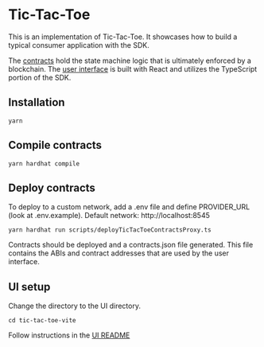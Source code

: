 # Tic-Tac-Toe

This is an implementation of Tic-Tac-Toe. It showcases how to build a typical consumer application with the SDK.

The [contracts](./contracts/) hold the state machine logic that is ultimately enforced by a blockchain.
The [user interface](./tic-tac-toe-vite/) is built with React and utilizes the TypeScript portion of the SDK. 

## Installation
```shell
yarn
```
## Compile contracts
```shell
yarn hardhat compile
```

## Deploy contracts
To deploy to a custom network, add a .env file and define PROVIDER_URL (look at .env.example). Default network: http://localhost:8545
```shell
yarn hardhat run scripts/deployTicTacToeContractsProxy.ts
```
Contracts should be deployed and a contracts.json file generated.
This file contains the ABIs and contract addresses that are used by the user interface.

## UI setup
Change the directory to the UI directory.
```shell
cd tic-tac-toe-vite
```
Follow instructions in the [UI README](./tic-tac-toe-vite/README.md)
